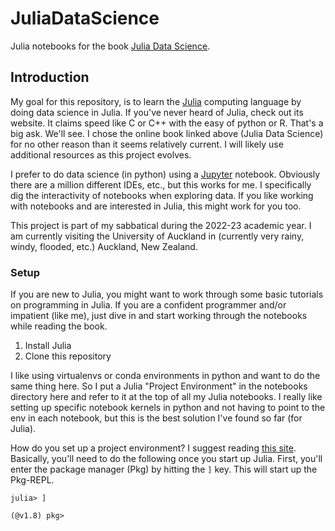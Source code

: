 # JuliaDataScience
Julia notebooks for the book [Julia Data Science](https://juliadatascience.io).

## Introduction
My goal for this repository, is to learn the [Julia](https://julialang.org) computing language by doing data science in Julia. If you've never heard of Julia, check out its website. It claims speed like C or C++ with the easy of python or R. That's a big ask. We'll see. I chose the online book linked above (Julia Data Science) for no other reason than it seems relatively current. I will likely use additional resources as this project evolves. 

I prefer to do data science (in python) using a [Jupyter](https://jupyter.org) notebook. Obviously there are a million different IDEs, etc., but this works for me. I specifically dig the interactivity of notebooks when exploring data. If you like working with notebooks and are interested in Julia, this might work for you too. 

This project is part of my sabbatical during the 2022-23 academic year. I am currently visiting the University of Auckland in (currently very rainy, windy, flooded, etc.) Auckland, New Zealand. 

### Setup

If you are new to Julia, you might want to work through some basic tutorials on programming in Julia. If you are a confident programmer and/or impatient (like me), just dive in and start working through the notebooks while reading the book. 

1. Install Julia
2. Clone this repository

I like using virtualenvs or conda environments in python and want to do the same thing here. So I put a Julia "Project Environment" in the notebooks directory here and refer to it at the top of all my Julia notebooks. I really like setting up specific notebook kernels in python and not having to point to the env in each notebook, but this is the best solution I've found so far (for Julia). 

How do you set up a project environment? I suggest reading [this site](https://towardsdatascience.com/how-to-setup-project-environments-in-julia-ec8ae73afe9c). Basically, you'll need to do the following once you start up Julia. First, you'll enter the package manager (Pkg) by hitting the `]` key. This will start up the Pkg-REPL. 

```
julia> ]
```

```
(@v1.8) pkg>
```
